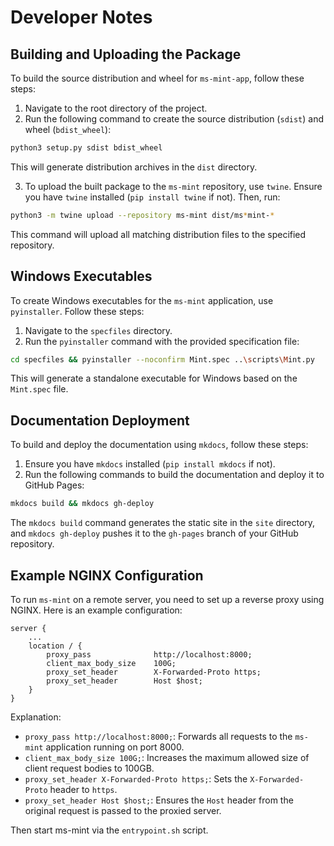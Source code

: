 # Developer Notes

## Building and Uploading the Package

To build the source distribution and wheel for `ms-mint-app`, follow these steps:

1. Navigate to the root directory of the project.
2. Run the following command to create the source distribution (`sdist`) and wheel (`bdist_wheel`):

```bash
python3 setup.py sdist bdist_wheel
```

   This will generate distribution archives in the `dist` directory.

3. To upload the built package to the `ms-mint` repository, use `twine`. Ensure you have `twine` installed (`pip install twine` if not). Then, run:

```bash
python3 -m twine upload --repository ms-mint dist/ms*mint-*
```

   This command will upload all matching distribution files to the specified repository.

## Windows Executables

To create Windows executables for the `ms-mint` application, use `pyinstaller`. Follow these steps:

1. Navigate to the `specfiles` directory.
2. Run the `pyinstaller` command with the provided specification file:

```bash
cd specfiles && pyinstaller --noconfirm Mint.spec ..\scripts\Mint.py
```

   This will generate a standalone executable for Windows based on the `Mint.spec` file.

## Documentation Deployment

To build and deploy the documentation using `mkdocs`, follow these steps:

1. Ensure you have `mkdocs` installed (`pip install mkdocs` if not).
2. Run the following commands to build the documentation and deploy it to GitHub Pages:

```bash
mkdocs build && mkdocs gh-deploy
```

   The `mkdocs build` command generates the static site in the `site` directory, and `mkdocs gh-deploy` pushes it to the `gh-pages` branch of your GitHub repository.

## Example NGINX Configuration

To run `ms-mint` on a remote server, you need to set up a reverse proxy using NGINX. Here is an example configuration:

    server {
        ...
        location / {
            proxy_pass              http://localhost:8000;
            client_max_body_size    100G;
            proxy_set_header        X-Forwarded-Proto https;
            proxy_set_header        Host $host;
        }
    }

Explanation:

  - `proxy_pass http://localhost:8000;`: Forwards all requests to the `ms-mint` application running on port 8000.
  - `client_max_body_size 100G;`: Increases the maximum allowed size of client request bodies to 100GB.
  - `proxy_set_header X-Forwarded-Proto https;`: Sets the `X-Forwarded-Proto` header to `https`.
  - `proxy_set_header Host $host;`: Ensures the `Host` header from the original request is passed to the proxied server.

Then start ms-mint via the `entrypoint.sh` script.